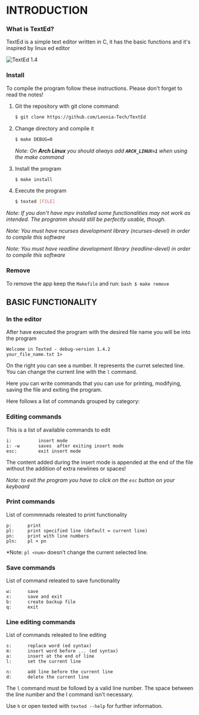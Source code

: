 # INTRODUCTION
### What is TextEd? 
TextEd is a simple text editor written in C, it has the basic functions and it's inspired by linux ed editor   

![TextEd 1.4](https://i.ibb.co/KwFQMCT/New-Text-Ed.png)

### Install
To compile the program follow these instructions. Please don't forget to read the notes! 

 1. Git the repository with git clone command: 
    ```bash
    $ git clone https://github.com/Leonia-Tech/TextEd
    ```

2. Change directory and compile it
    ```bash
    $ make DEBUG=0
    ```

    *Note: On __Arch Linux__ you should always add __`ARCH_LINUX=1`__ when using the make command*

3. Install the program
    ```bash
    $ make install
    ```

3. Execute the program 
    ``` bash 
    $ texted [FILE] 
    ```
*Note: If you don't have mpv installed some functionalities may not work as intended. The programm should still be perfectly usable, though.*

*Note: You must have ncurses development library (ncurses-devel) in order to compile this software*

*Note: You must have readline development library (readline-devel) in order to compile this software*

### Remove
To remove the app keep the `Makefile` and run:
    ```bash
    $ make remove
    ```

## BASIC FUNCTIONALITY

### In the editor 
After have executed the program with the desired file name you will be into the program 

```
Welcome in Texted - debug-version 1.4.2
your_file_name.txt 1> 
```

On the right you can see a number. It represents the curret selected line. You can change the current line with the `l` command.

Here you can write commands that you can use for printing, modifying, saving the file and exiting the program.

Here follows a list of commands  grouped by category: 

 
### Editing commands 
This is a list of available commands to edit


``` 
i:          insert mode
i: -w       saves  after exiting insert mode
esc:        exit insert mode 
```

The content added during the insert mode is appended at the end of the file without the addition of extra newlines or spaces!

*Note: to exit the program you have to click on the `esc` button on your keyboard*

### Print commands
List of commmnads releated to print functionality

```
p:		print
pl:		print specified line (default = current line)
pn:		print with line numbers 
pln:	pl + pn
```

*Note: `pl <num>` doesn't change the current selected line.

### Save commands
List of command releated to save functionality  
```
w:		save
x:		save and exit
b:		create backup file
q:		exit 
```

### Line editing commands
List of commands releated to line editing
```
s:		replace word (ed syntax)
m:		insert word before ... (ed syntax)
a:		insert at the end of line 
l:		set the current line

n:		add line before the current line 
d:		delete the current line
```

The `l` command must be followd by a valid line number. The space between the line number and the l command isn't necessary.

Use `h` or open texted with `texted --help` for further information.